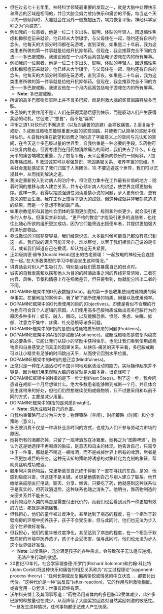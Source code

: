 - 但在过去七十五年里，神经科学领域最重要的发现之一，就是大脑中处理快乐和痛苦的区域是相同的，并且大脑会努力维持快乐和痛苦的平衡。每当这个天平向一侧倾斜时，大脑就会在另外一侧施加压力，竭力恢复平衡，神经科学家称之为“内稳态”。
- 例如我的一位患者，他是一位二十岁出头、聪明、体贴的年轻人，因退缩性焦虑和抑郁症前来就诊。他已经从大学辍学，与父母住在一起，隐约还有自杀的念头。他每天的大部分时间都在玩游戏，直到深夜。如果是二十年前，我为这类患者所做的第一件事就是给他开抗抑郁药。但现在，我会推荐完全不同的方法——多巴胺戒断。我建议他在一个月内远离包括电子游戏在内的所有屏幕。
- 例如我的一位患者，他是一位二十岁出头、聪明、体贴的年轻人，因退缩性焦虑和抑郁症前来就诊。他已经从大学辍学，与父母住在一起，隐约还有自杀的念头。他每天的大部分时间都在玩游戏，直到深夜。如果是二十年前，我为这类患者所做的第一件事就是给他开抗抑郁药。但现在，我会推荐完全不同的方法——多巴胺戒断。我建议他在一个月内远离包括电子游戏在内的所有屏幕。
    - **Note**: 多巴胺戒断。
- 所谓的高多巴胺物质实际上并不含多巴胺，而是刺激大脑的奖赏回路释放多巴胺。
- 多巴胺的主要作用不是让人们在获得奖励后感到快乐，而是驱动人们产生获得奖励的动机。它促进了“想要”，而不是“喜欢”
- 平衡之道1.对快乐的不懈追求（以及对痛苦的逃避）会导致痛苦。2.康复始于戒断。3.戒断成瘾物质能够重置大脑的奖赏回路，并使我们从简单的奖励中获得快乐。4.自我约束在欲望和消费之间创造了字面意义上的空间与元认知的空间，在今天这个多巴胺过量的世界里，自我约束是一种必要的手段。5.药物可以恢复内稳态，但要考虑到在用药物消除痛苦的同时，我们失去了什么。6.在天平的痛苦端增加重量，为了恢复平衡，天平会重新向快乐的一侧倾斜。7.提防疼痛成瘾。8.激进诚实可以增强意识，巩固亲密关系，培养丰富的思维。9.亲社会羞耻感证实了我们归属于人类团体。10.不要逃避这个世界，我们可以沉浸其中，从而找到解决之道。
- 我决定重新投入到对病人的治疗中，将注意力集中在工作最有价值的地方：随着时间的推移与病人建立关系，并专心倾听病人的讲述，使世界变得更加有序。这样一来，我得以摆脱强迫性阅读爱情小说的问题，步入更有价值、更有意义的职业生涯。我在工作上取得了更大的成就，但这种成就并非我刻意追求的结果，而是一个意想不到的副产品。
- 如果宗教组织和其他社会团体的氛围更加宽松，规则和约束更少，就会吸引更多的人参与。但事实并非如此。“更严格的教会”才能吸引更多的追随者，也往往比随心所欲的组织更加成功，因为它们能筛选出搭便车者，并提供更加强大的俱乐部物品。
- 养成撒谎的习惯非常容易。我们经常说谎，大多数时候可能自己都没有意识到这一点。我们说的谎言可能非常小，难以察觉，以至于我们相信自己说的是实话，或者我们知道自己在撒谎，却认为这无关紧要。
- 正如唐纳德·赫布(Donald Hebb)提出的古老原理：‘一起放电的神经元会连接在一起。’在大多数类型的学习中都会发生这种情况。”
- 讲真话会对别人产生吸引力，特别是当我们愿意暴露自己的弱点时。
- 诚实的自我表露和以摆布他人为目的的醉酒故事之间的界线非常清晰，二者在内容、风格、节奏和情感上存在细微差异，但只要看到，你就能分辨出二者的不同。
- DOPAMINE框架中的D代表数据(Data)。我的第一步是收集使用成瘾物质的简单事实。在黛利拉的案例中，我了解了她所使用的物质、用量以及使用频率。
- DOPAMINE框架中的O代表使用的目的(Objectives)。即使是看似不合理的行为也有符合其个人逻辑的原因。人们使用高多巴胺物质或做出高多巴胺行为的原因多种多样：娱乐、融入、解闷，以及缓解恐惧、愤怒、焦虑、失眠、抑郁、注意力不集中、疼痛、社交恐惧等诸多问题。
- DOPAMINE框架中的P指的是使用成瘾物质所带来的问题(Problems)。
- DOPAMINE框架中的A指的是戒断(Abstinence)。戒断成瘾物质是恢复内稳态的必要条件，它能让我们从较小的奖励中获得快乐，也能让我们看到使用成瘾物质和自身感受之间真正的因果关系。从快乐-痛苦的天平来看，多巴胺戒断可以让小精灵有足够的时间跳出天平，从而使它回到水平位置。
- DOPAMINE框架中的M指的是正念(Mindfulness)。
- 正念只是一种在大脑活动时不加评判地观察该活动的能力。实际操作起来并不容易，因为我们用来观察大脑的器官就是大脑本身。很奇怪吧？
- DOPAMINE框架中的N指的是下一步计划(Next Steps)。到了这一步，我会问患者在戒断一个月后想做什么。绝大多数患者能够做到戒断一个月，并且体会到由此带来的好处，但他们仍然想继续使用成瘾物质，只不过要采用和以前不同的方式，主要是减少用量。
- DOPAMINE框架中的I指的是洞悉(Insight)。
    - **Note**: 洞悉成瘾对自己的危害。
- 自我约束策略可以分为三大类：物理策略（空间）、时间策略（时间）和分类策略（意义）。
- 多巴胺消费不仅是一种填补业余时间的方式，也成为人们不参与劳动力市场的原因。
- 她将所有的酒都扔掉，只留了一瓶啤酒放在冰箱里。她称之为“图腾啤酒”，她认为这是她选择不再喝酒的象征，是意志和自主的体现。她告诉自己，只需专注于一件事，那就是不喝这一瓶啤酒，而不是戒掉世界上所有的啤酒，后者是一项更加艰巨的任务。这种元认知的策略将诱惑的对象转化为克制的象征，帮助贾丝明成功戒酒。
- 服用阿片类药物后，克里斯感觉自己终于得到了一直在寻找的东西。是的，他感到极度兴奋，但这还不是关键。关键是他感到自己与别人建立了联系。他开始给亲戚朋友打电话，聊天、分享、倾诉。只要吃了药，他就感到这种联系似乎是真实的，但药效消退后，这种联系也随之消失了。他明白，靠药物制造的亲密关系并不能长久。
- 用药物治疗人类的痛苦是需要付出代价的，而我们也会看到另外一种更加有效的方法，那就是拥抱痛苦。
- 但我担心，他们的童年被过度净化，甚至达到了病态的程度，在一个相当于软壁病房的环境中抚养孩子，孩子不会受伤害，但与此同时，他们也无法为步入这个世界做好准备。
- 但我担心，他们的童年被过度净化，甚至达到了病态的程度，在一个相当于软壁病房的环境中抚养孩子，孩子不会受伤害，但与此同时，他们也无法为步入这个世界做好准备。
    - **Note**: 过度保护，充分满足孩子的各种需求，会导致孩子无法适应逆境，无法产生行动的欲望。
- 20世纪70年代，社会学家理查德·所罗门(Richard Solomon)和约翰·科比特(John Corbit)将这种快乐和痛苦的相互关系称为“对立过程理论”(opponent-process theory)：​“任何长期或反复偏离愉悦或情感的中立状态……都要付出代价。​”这种代价是一种“后反应”(after-reaction)，它的作用与刺激物相反。或者套用一句老话：世事有起终有落。
- 沃尔科夫博士及其同事写道：​“药物滥用者体内的多巴胺D2受体减少，此外多巴胺的释放量也在减少，从而降低了大脑奖赏回路对自然奖励刺激的敏感性。​”一旦发生这种情况，任何事物都无法使人产生快感。

